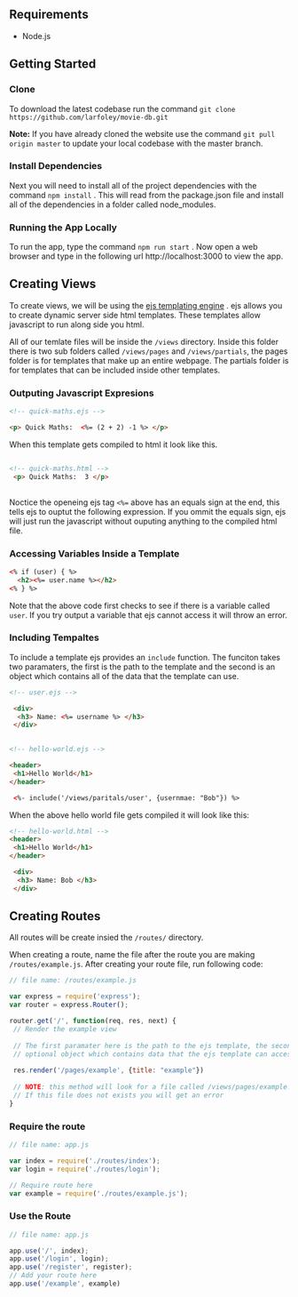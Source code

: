 
## Requirements
 - Node.js

## Getting Started

### Clone
To download the latest codebase run the command `git clone https://github.com/larfoley/movie-db.git`

**Note:**  If you have already cloned the website use the command `git pull origin master` to update your local codebase with the master branch.

### Install Dependencies
Next you will need to install all of the project dependencies with the command `npm install` . This will read from the package.json file and install all of the dependencies in a folder called node_modules.

### Running the App Locally
To run the app, type the command `npm run start` . Now open a web browser and type in the following url http://localhost:3000  to view the app.

## Creating Views
To create views, we will be using the [ejs templating engine](http://ejs.co/) . ejs allows you to create dynamic server side html templates. These templates allow javascript to run along side you html.

All of our temlate files will be inside the `/views` directory. Inside this folder there is two sub folders called `/views/pages` and `/views/partials`, the pages folder is for templates that make up an entire webpage. The partials folder is for templates that can be included inside other templates. 

### Outputing Javascript Expresions

```html
<!-- quick-maths.ejs -->

<p> Quick Maths:  <%= (2 + 2) -1 %> </p>
 ```
When this template gets compiled to html it look like this.
```html

<!-- quick-maths.html -->
 <p> Quick Maths:  3 </p>
 
```
Noctice the openeing ejs tag `<%=` above has an equals sign at the end, this tells ejs to ouptut the following expression. If you ommit the equals sign, ejs will just run the javascript without ouputing anything to the compiled html file.

### Accessing Variables Inside a Template


```html
<% if (user) { %>
  <h2><%= user.name %></h2>
<% } %>
```
Note that the above code first checks to see if there is a variable called `user`. If you try output a variable that ejs cannot access it will throw an error.

### Including Tempaltes
To include a template ejs provides an `include` function. The funciton takes two paramaters, the first is the path to the template and the second is an object which contains all of the data that the template can use.

```html
<!-- user.ejs -->

 <div>
  <h3> Name: <%= username %> </h3>
 </div>
 
```
```html
<!-- hello-world.ejs -->

<header>
 <h1>Hello World</h1>
</header>

 <%- include('/views/paritals/user', {usernmae: "Bob"}) %>

```
When the above hello world file gets compiled it will look like this:

```html
<!-- hello-world.html -->
<header>
 <h1>Hello World</h1>
</header>

 <div>
  <h3> Name: Bob </h3>
 </div>
```

## Creating Routes
All routes will be create insied the `/routes/` directory.

When creating a route, name the file after the route you are making `/routes/example.js`. After creating your route file, run following code:

```javascript
// file name: /routes/example.js

var express = require('express');
var router = express.Router();

router.get('/', function(req, res, next) {
 // Render the example view
 
 // The first paramater here is the path to the ejs template, the second paramter is an
 // optional object which contains data that the ejs template can access
 
 res.render('/pages/example', {title: "example"})
 
 // NOTE: this method will look for a file called /views/pages/example.ejs
 // If this file does not exists you will get an error
}
```

### Require the route
```javascript
// file name: app.js

var index = require('./routes/index');
var login = require('./routes/login');

// Require route here
var example = require('./routes/example.js');
```

### Use the Route
```javascript
// file name: app.js

app.use('/', index);
app.use('/login', login);
app.use('/register', register);
// Add your route here 
app.use('/example', example)

```

